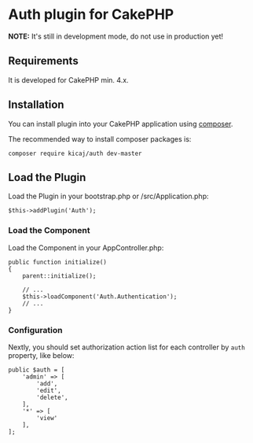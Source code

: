 # Auth plugin for CakePHP

**NOTE:** It's still in development mode, do not use in production yet!

## Requirements

It is developed for CakePHP min. 4.x.

## Installation

You can install plugin into your CakePHP application using [composer](http://getcomposer.org).

The recommended way to install composer packages is:
```
composer require kicaj/auth dev-master
```

## Load the Plugin

Load the Plugin in your bootstrap.php or /src/Application.php:
```
$this->addPlugin('Auth');
```

### Load the Component

Load the Component in your AppController.php:

```
public function initialize()
{
    parent::initialize();

    // ...
    $this->loadComponent('Auth.Authentication');
    // ...
}
```

### Configuration

Nextly, you should set authorization action list for each controller by `auth` property, like below:

```
public $auth = [
    'admin' => [
        'add',
        'edit',
        'delete',
    ],
    '*' => [
        'view'
    ],
];
```
